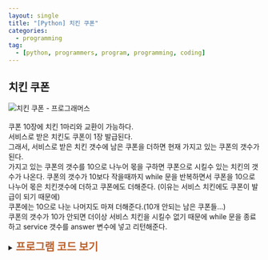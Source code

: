```yaml
---
layout: single
title: "[Python] 치킨 쿠폰"
categories:
  - programming
tag:
  - [python, programmers, program, programming, coding]
---  
```


## 치킨 쿠폰  

![치킨 쿠폰 - 프로그래머스](https://github.com/user-attachments/assets/113859f3-3657-45c5-bb76-228fe2254c08)  
<br />
쿠폰 10장에 치킨 1마리와 교환이 가능하다.  
서비스로 받은 치킨도 쿠폰이 1장 발급된다.   
그래서, 서비스로 받은 치킨 갯수에 남은 쿠폰을 더하면 현재 가지고 있는 쿠폰의 갯수가 된다.  
가지고 있는 쿠폰의 갯수를 10으로 나누어 몫을 구하면 쿠폰으로 시킬수 있는 치킨의 갯수가 나온다.
쿠폰의 갯수가 10보다 작을때까지 while 문을 반복하면서 쿠폰을 10으로 나누어 몫은 치킨갯수에 더하고 쿠폰에도 더해준다.
(이유는 서비스 치킨에도 쿠폰이 발급이 되기 때문에)  
쿠폰에는 10으로 나눈 나머지도 마져 더해준다.(10개 안되는 남은 쿠폰들...)  
쿠폰의 갯수가 10가 안되면 더이상 서비스 치킨을 시킬수 없기 때문에 while 문을 종료하고 service 갯수를 answer 변수에 
넣고 리턴해준다.



<details>
    <summary><span style="font-size:1.5em; font-weight:bold; color:#BA602B; cursor:pointer">프로그램 코드 보기</span></summary>
    <div markdown="1">   
```python
def solution(chicken):
    answer = -1
    service = chicken // 10 # 지금 가지고 있는 쿠폰으로 시킬수 있는 치킨의 수
    coupon = service + (chicken % 10) # 서비스로 받은 치킨쿠폰+남은 쿠폰

    while(coupon >= 10): # 쿠폰의 갯수가 10 이하면 whil 문을 종료 한다.
        service += coupon // 10
        coupon = (coupon // 10) + (coupon % 10) # 서비스로 받은 치킨쿠폰+남은 쿠폰
    
    answer = service
    return answer
```
</div>
</details> 
